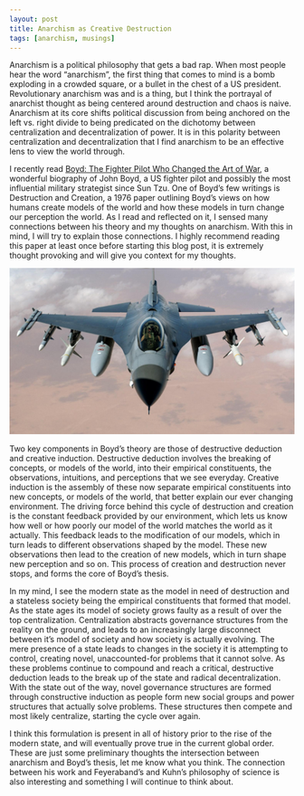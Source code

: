 ```yaml
---
layout: post
title: Anarchism as Creative Destruction
tags: [anarchism, musings]
---
```

Anarchism is a political philosophy that gets a bad rap. When most people hear the word “anarchism”, the first thing that comes to mind is a bomb exploding in a crowded square, or a bullet in the chest of a US president. Revolutionary anarchism was and is a thing, but I think the portrayal of anarchist thought as being centered around destruction and chaos is naive. Anarchism at its core shifts political discussion from being anchored on the left vs. right divide to being predicated on the dichotomy between centralization and decentralization of power. It is in this polarity between centralization and decentralization that I find anarchism to be an effective lens to view the world through. 

I recently read [Boyd: The Fighter Pilot Who Changed the Art of War](https://www.amazon.com/Boyd-Fighter-Pilot-Who-Changed/dp/0316796883), a wonderful biography of John Boyd, a US fighter pilot and possibly the most influential military strategist since Sun Tzu. One of Boyd’s few writings is Destruction and Creation, a 1976 paper outlining Boyd’s views on how humans create models of the world and how these models in turn change our perception the world. As I read and reflected on it, I sensed many connections between his theory and my thoughts on anarchism. With this in mind, I will try to explain those connections. I highly recommend reading this paper at least once before starting this blog post, it is extremely thought provoking and will give you context for my thoughts. 

![The F-16 Fighting Falcon: John Boyd played a key role in designing this aircraft](/img/fighting_falcon.jpg)

Two key components in Boyd’s theory are those of destructive deduction and creative induction. Destructive deduction involves the breaking of concepts, or models of the world, into their empirical constituents, the observations, intuitions, and perceptions that we see everyday. Creative induction is the assembly of these now separate empirical constituents into new concepts, or models of the world, that better explain our ever changing environment. The driving force behind this cycle of destruction and creation is the constant feedback provided by our environment, which lets us know how well or how poorly our model of the world matches the world as it actually. This feedback leads to the modification of our models, which in turn leads to different observations shaped by the model. These new observations then lead to the creation of new models, which in turn shape new perception and so on. This process of creation and destruction never stops, and forms the core of Boyd’s thesis. 

In my mind, I see the modern state as the model in need of destruction and a stateless society being the empirical constituents that formed that model. As the state ages its model of society grows faulty as a result of over the top centralization. Centralization abstracts governance structures from the reality on the ground, and leads to an increasingly large disconnect between it’s model of society and how society is actually evolving. The mere presence of a state leads to changes in the society it is attempting to control, creating novel, unaccounted-for problems that it cannot solve. As these problems continue to compound and reach a critical, destructive deduction leads to the break up of the state and radical decentralization. With the state out of the way, novel governance structures are formed through constructive induction as people form new social groups and power structures that actually solve problems. These structures then compete and most likely centralize, starting the cycle over again. 

I think this formulation is present in all of history prior to the rise of the modern state, and will eventually prove true in the current global order. These are just some preliminary thoughts the intersection between anarchism and Boyd’s thesis, let me know what you think. The connection between his work and Feyeraband’s and Kuhn’s philosophy of science is also interesting and something I will continue to think about.